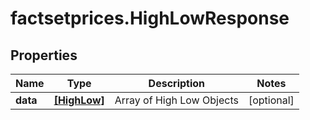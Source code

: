 # factsetprices.HighLowResponse

## Properties

Name | Type | Description | Notes
------------ | ------------- | ------------- | -------------
**data** | [**[HighLow]**](HighLow.md) | Array of High Low Objects | [optional] 


